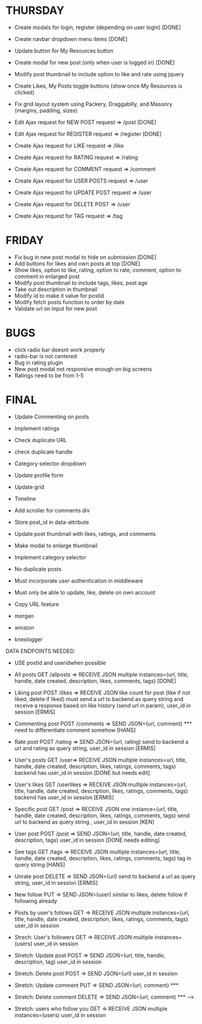 THURSDAY
===========================================================
* Create modals for login, register (depending on user login) [DONE]
* Create navbar dropdown menu items [DONE]
* Update button for My Resources button
* Create modal for new post (only when user is logged in) [DONE]
* Modify post thumbnail to include option to like and rate using jquery
* Create Likes, My Posts toggle buttons (show once My Resources is clicked)
* Fix grid layout system using Packery, Draggabilly, and Masonry (margins, padding, sizes)

* Edit Ajax request for NEW POST request => /post [DONE]
* Edit Ajax request for REGISTER request => /register [DONE]

* Create Ajax request for LIKE request => /like
* Create Ajax request for RATING request => /rating
* Create Ajax request for COMMENT request => /comment
* Create Ajax request for USER POSTS request => /user
* Create Ajax request for UPDATE POST request => /user
* Create Ajax request for DELETE POST => /user
* Create Ajax request for TAG request => /tag

FRIDAY
===========================================================
* Fix bug in new post modal to hide on submission [DONE]
* Add buttons for likes and own posts at top [DONE]
* Show likes, option to like, rating, option to rate, comment, option to comment in enlarged post
* Modify post thumbnail to include tags, likes, post age
* Take out description in thumbnail
* Modify id to make it value for postid
* Modify fetch posts function to order by date
* Validate url on input for new post

BUGS
===========================================================
* click radio bar doesnt work properly
* radio-bar is not centered
* Bug in rating plugin
* New post modal not responsive enough on big screens
* Ratings need to be from 1-5

FINAL
===========================================================
* Update Commenting on posts
* Implement ratings
* Check duplicate URL
* check duplicate handle
* Category selector dropdown
* Update profile form
* Update grid
* Timeline



* Add scroller for comments div
* Store post_id in data-attribute
* Update post thumbnail with likes, ratings, and comments
* Make modal to enlarge thumbnail
* Implement category selector
* No duplicate posts
* Must incorporate user authentication in middleware
* Must only be able to update, like, delete on own account

* Copy URL feature

* morgan
* winston
* knexlogger

DATA ENDPOINTS NEEDED:

* USE postid and useridwhen possible

* All posts GET /allposts => RECEIVE JSON multiple instances=(url, title, handle, date created, description, likes, comments, tags) [DONE]

* Liking post POST /likes => RECEIVE JSON like count for post (like if not liked, delete if liked) must send a url to backend as query string and receive a response based on like history (send url in param), user_id in session [ERMIS]

* Commenting post POST /comments => SEND JSON=(url, comment) *** need to differentiate comment somehow [HANS]

* Rate post POST /rating => SEND JSON=(url, rating) send to backend a url and rating as query string, user_id in session [ERMIS]

* User's posts GET /user=> RECEIVE JSON multiple instances=url, title, handle, date created, description, likes, ratings, comments, tags) backend has user_id in session [DONE but needs edit]

* User's likes GET /userlikes => RECEIVE JSON multiple instances=(url, title, handle, date created, description, likes, ratings, comments, tags) backend has user_id in session [ERMIS]

* Specific post GET /post => RECEIVE JSON one instance=(url, title, handle, date created, description, likes, ratings, comments, tags) send url to backend as query string , user_id in session [KEN]

* User post POST /post => SEND JSON=(url, title, handle, date created, description, tags) user_id in session [DONE needs editing]

* See tags GET /tags => RECEIVE JSON multiple instances=(url, title, handle, date created, description, likes, ratings, comments, tags) tag in query string [HANS]



* Unrate post DELETE => SEND JSON=(url) send to backend a url as query string, user_id in session [ERMIS]

* New follow PUT => SEND JSON=(user) similar to likes, delete follow if following already

* Posts by user's follows GET => RECEIVE JSON multiple instances=(url, title, handle, date created, description, likes, ratings, comments, tags) user_id in session

* Strech: User's followers GET => RECEIVE JSON multiple instances=(users) user_id in session

* Stretch: Update post POST => SEND JSON=(url, title, handle, description, tag) user_id in session

* Stretch: Delete post POST => SEND JSON=(url) user_id in session

* Stretch: Update comment PUT => SEND JSON=(url, comment) ***

* Stretch: Delete comment DELETE => SEND JSON=(url, comment) *** -->

* Stretch: users who follow you GET => RECEIVE JSON multiple instances=(users) user_id in session
